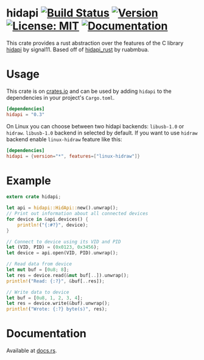 # hidapi [![Build Status](https://travis-ci.org/Osspial/hidapi-rs.svg?branch=master)](https://travis-ci.org/Osspial/hidapi-rs) [![Version](https://img.shields.io/crates/v/hidapi.svg)](https://crates.io/crates/hidapi) [![License: MIT](https://img.shields.io/badge/License-MIT-yellow.svg)](https://github.com/Osspial/hidapi-rs/blob/master/LICENSE.txt) [![Documentation](https://docs.rs/hidapi/badge.svg)](https://docs.rs/hidapi)

This crate provides a rust abstraction over the features of the C library
[hidapi](https://github.com/signal11/hidapi) by signal11. Based off of
[hidapi_rust](https://github.com/ruabmbua/hidapi_rust) by ruabmbua.

# Usage

This crate is on [crates.io](https://crates.io/crates/hidapi) and can be
used by adding `hidapi` to the dependencies in your project's `Cargo.toml`.

```toml
[dependencies]
hidapi = "0.3"
```

On Linux you can choose between two hidapi backends: `libusb-1.0` or `hidraw`.
`libusb-1.0` backend in selected by default. If you want to use `hidraw` backend
enable `linux-hidraw` feature like this:

```toml
[dependencies]
hidapi = {version="*", features=["linux-hidraw"]}
```



# Example

```rust
extern crate hidapi;

let api = hidapi::HidApi::new().unwrap();
// Print out information about all connected devices
for device in &api.devices() {
    println!("{:#?}", device);
}

// Connect to device using its VID and PID
let (VID, PID) = (0x0123, 0x3456);
let device = api.open(VID, PID).unwrap();

// Read data from device
let mut buf = [0u8; 8];
let res = device.read(&mut buf[..]).unwrap();
println!("Read: {:?}", &buf[..res]);

// Write data to device
let buf = [0u8, 1, 2, 3, 4];
let res = device.write(&buf).unwrap();
println!("Wrote: {:?} byte(s)", res);
```

# Documentation
Available at [docs.rs](https://docs.rs/hidapi).

